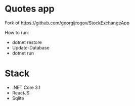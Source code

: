 # Quotes app

Fork of https://github.com/georgijrogov/StockExchangeApp

How to run:

* dotnet restore
* Update-Database
* dotnet run

# Stack

* .NET Core 3.1
* ReactJS
* Sqlite